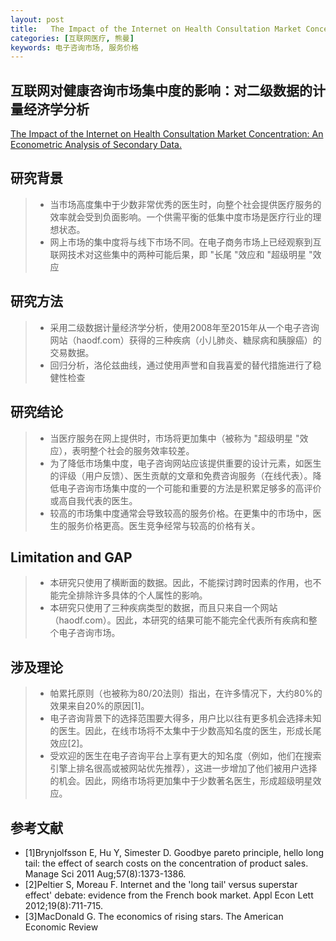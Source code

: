 ```yaml
---
layout: post
title:   The Impact of the Internet on Health Consultation Market Concentration: An Econometric Analysis of Secondary Data
categories: [互联网医疗, 熊曼]
keywords: 电子咨询市场, 服务价格
---
```



## 互联网对健康咨询市场集中度的影响：对二级数据的计量经济学分析

[The Impact of the Internet on Health Consultation Market Concentration: An Econometric Analysis of Secondary Data.](https://www.jmir.org/2016/10/e276/)

## 研究背景

>* 当市场高度集中于少数非常优秀的医生时，向整个社会提供医疗服务的效率就会受到负面影响。一个供需平衡的低集中度市场是医疗行业的理想状态。
>* 网上市场的集中度将与线下市场不同。在电子商务市场上已经观察到互联网技术对这些集中的两种可能后果，即 "长尾 "效应和 "超级明星 "效应

## 研究方法
>* 采用二级数据计量经济学分析，使用2008年至2015年从一个电子咨询网站（haodf.com）获得的三种疾病（小儿肺炎、糖尿病和胰腺癌）的交易数据。
>* 回归分析，洛伦兹曲线，通过使用声誉和自我喜爱的替代措施进行了稳健性检查

## 研究结论
>* 当医疗服务在网上提供时，市场将更加集中（被称为 "超级明星 "效应），表明整个社会的服务效率较差。
>* 为了降低市场集中度，电子咨询网站应该提供重要的设计元素，如医生的评级（用户反馈）、医生贡献的文章和免费咨询服务（在线代表）。降低电子咨询市场集中度的一个可能和重要的方法是积累足够多的高评价或高自我代表的医生。
>* 较高的市场集中度通常会导致较高的服务价格。在更集中的市场中，医生的服务价格更高。医生竞争经常与较高的价格有关。

## Limitation and GAP
>* 本研究只使用了横断面的数据。因此，不能探讨跨时因素的作用，也不能完全排除许多具体的个人属性的影响。
>* 本研究只使用了三种疾病类型的数据，而且只来自一个网站（haodf.com）。因此，本研究的结果可能不能完全代表所有疾病和整个电子咨询市场。

## 涉及理论
>* 帕累托原则（也被称为80/20法则）指出，在许多情况下，大约80%的效果来自20%的原因[1]。
>* 电子咨询背景下的选择范围要大得多，用户比以往有更多机会选择未知的医生。因此，在线市场将不太集中于少数高知名度的医生，形成长尾效应[2]。
>* 受欢迎的医生在电子咨询平台上享有更大的知名度（例如，他们在搜索引擎上排名很高或被网站优先推荐），这进一步增加了他们被用户选择的机会。因此，网络市场将更加集中于少数著名医生，形成超级明星效应。

## 参考文献

* [1]Brynjolfsson E, Hu Y, Simester D. Goodbye pareto principle, hello long tail: the effect of search costs on the concentration of product sales. Manage Sci 2011 Aug;57(8):1373-1386.
* [2]Peltier S, Moreau F. Internet and the 'long tail' versus superstar effect' debate: evidence from the French book market. Appl Econ Lett 2012;19(8):711-715. 
* [3]MacDonald G. The economics of rising stars. The American Economic Review

　　

